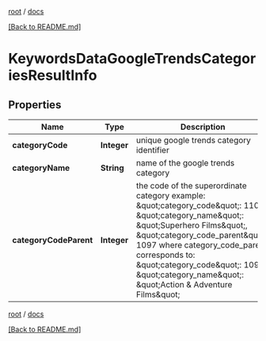 [root](./../ "root") / [docs](./ "docs")

[[Back to README.md]](./../README.md "[Back to README.md]")

# KeywordsDataGoogleTrendsCategoriesResultInfo

## Properties

| Name | Type | Description | Notes |
|------------ | ------------- | ------------- | -------------|
|**categoryCode** | **Integer** | unique google trends category identifier |  [optional] |
|**categoryName** | **String** | name of the google trends category |  [optional] |
|**categoryCodeParent** | **Integer** | the code of the superordinate category example: \&quot;category_code\&quot;: 1100, \&quot;category_name\&quot;: \&quot;Superhero Films\&quot;, \&quot;category_code_parent\&quot;: 1097 where category_code_parent corresponds to: \&quot;category_code\&quot;: 1097, \&quot;category_name\&quot;: \&quot;Action &amp; Adventure Films\&quot; |  [optional] |

[root](./../ "root") / [docs](./ "docs")

[[Back to README.md]](./../README.md "[Back to README.md]")